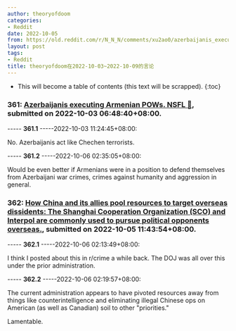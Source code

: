 ```yaml
---
author: theoryofdoom
categories:
- Reddit
date: 2022-10-05
from: https://old.reddit.com/r/N_N_N/comments/xu2ao0/azerbaijanis_executing_armenian_pows_nsfl/
layout: post
tags:
- Reddit
title: theoryofdoom在2022-10-03~2022-10-09的言论
---
```


* This will become a table of contents (this text will be scrapped).
{:toc}

### 361: [Azerbaijanis executing Armenian POWs. NSFL 🔞](https://old.reddit.com/r/N_N_N/comments/xu2ao0/azerbaijanis_executing_armenian_pows_nsfl/), submitted on 2022-10-03 06:48:40+08:00.

----- __361.1__ -----2022-10-03 11:24:45+08:00:

No. Azerbaijanis act like Chechen terrorists.

----- __361.2__ -----2022-10-06 02:35:05+08:00:

Would be even better if Armenians were in a position to defend themselves from Azerbaijani war crimes, crimes against humanity and aggression in general.

### 362: [How China and its allies pool resources to target overseas dissidents: The Shanghai Cooperation Organization (SCO) and Interpol are commonly used to pursue political opponents overseas.](https://old.reddit.com/r/politicalwarfare/comments/xvzoqz/how_china_and_its_allies_pool_resources_to_target/), submitted on 2022-10-05 11:43:54+08:00.

----- __362.1__ -----2022-10-06 02:13:49+08:00:

I think I posted about this in r/crime a while back.  The DOJ was all over this under the prior administration.

----- __362.2__ -----2022-10-06 02:19:57+08:00:

The current administration appears to have pivoted resources away from things like counterintelligence and eliminating illegal Chinese ops on American (as well as Canadian) soil to other "priorities."  

Lamentable.

